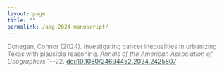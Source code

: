 ```yaml
---
layout: page
title: ""
permalink: /aag-2024-manuscript/
---
```


<p style="color:Gray">Donegan, Connor (2024). Investigating cancer inequalities in urbanizing Texas with plausible reasoning. <em>Annals of the American Association of Geographers</em> 1--22. <a style="color:DarkSlateGray" href="https://doi.org/10.1080/24694452.2024.2425807"> doi:10.1080/24694452.2024.2425807</a></p>

<object data="../assets/Donegan-2024-AAG.pdf" width="900" height="600" width="700" type='application/pdf'></object>
